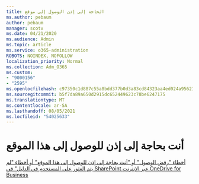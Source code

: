```yaml
---
title: الحاجة إلى إذن الوصول إلى موقع
ms.author: pebaum
author: pebaum
manager: scotv
ms.date: 04/21/2020
ms.audience: Admin
ms.topic: article
ms.service: o365-administration
ROBOTS: NOINDEX, NOFOLLOW
localization_priority: Normal
ms.collection: Adm_O365
ms.custom:
- "9000156"
- "2595"
ms.openlocfilehash: c97350c1d887c55a8bdd377b0d3a83cd84323aa4ed024a9562138bab7a5777e9
ms.sourcegitcommit: b5f7da89a650d2915dc652449623c78be6247175
ms.translationtype: MT
ms.contentlocale: ar-SA
ms.lasthandoff: 08/05/2021
ms.locfileid: "54025633"
---
```

# <a name="you-need-permission-to-access-this-site"></a>أنت بحاجة إلى إذن للوصول إلى هذا الموقع

[أخطاء "رفض الوصول" أو "أنت بحاجة إلى إذن للوصول إلى هذا الموقع" أو أخطاء "لم يتم العثور على المستخدم في الدليل" في SharePoint عبر الإنترنت OneDrive for Business](https://docs.microsoft.com/sharepoint/support/administration/access-denied-or-need-permission-error-sharepoint-online-or-onedrive-for-business)
